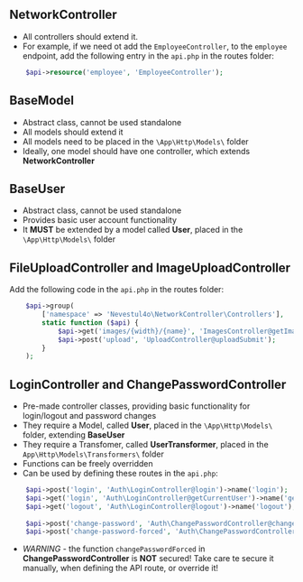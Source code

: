 ## NetworkController
* All controllers should extend it.
* For example, if we need ot add the `EmployeeController`, to the `employee` endpoint, add the following entry in the `api.php` in the routes folder:
```php
    $api->resource('employee', 'EmployeeController');
````

## BaseModel
* Abstract class, cannot be used standalone
* All models should extend it
* All models need to be placed in the `\App\Http\Models\` folder
* Ideally, one model should have one controller, which extends **NetworkController**

## BaseUser
* Abstract class, cannot be used standalone
* Provides basic user account functionality
* It **MUST** be extended by a model called **User**, placed in the `\App\Http\Models\` folder

## FileUploadController and ImageUploadController
Add the following code in the `api.php` in the routes folder:
```php
    $api->group(
        ['namespace' => 'Nevestul4o\NetworkController\Controllers'],
        static function ($api) {
            $api->get('images/{width}/{name}', 'ImagesController@getImage')->name('getImage');
            $api->post('upload', 'UploadController@uploadSubmit');
        }
    );
```
## LoginController and ChangePasswordController
* Pre-made controller classes, providing basic functionality for login/logout and password changes
* They require a Model, called **User**, placed in the `\App\Http\Models\` folder, extending **BaseUser**
* They require a Transfomer, called **UserTransformer**, placed in the `App\Http\Models\Transformers\` folder
* Functions can be freely overridden
* Can be used by defining these routes in the `api.php`:
```php
    $api->post('login', 'Auth\LoginController@login')->name('login');
    $api->get('login', 'Auth\LoginController@getCurrentUser')->name('getCurrentUser');
    $api->get('logout', 'Auth\LoginController@logout')->name('logout');
    
    $api->post('change-password', 'Auth\ChangePasswordController@changePassword')->name('changePassword');
    $api->post('change-password-forced', 'Auth\ChangePasswordController@changePasswordForced')->name('changePasswordForced');
```
* *WARNING* - the function `changePasswordForced` in **ChangePasswordController** is **NOT** secured! 
Take care te secure it manually, when defining the API route, or override it!

